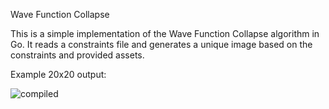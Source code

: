 Wave Function Collapse

This is a simple implementation of the Wave Function Collapse algorithm in Go. It reads a constraints file and generates a unique image based on the constraints and provided assets.

Example 20x20 output:

![compiled](https://github.com/user-attachments/assets/7d700436-6a87-41b7-b516-5baea28f4ade)
